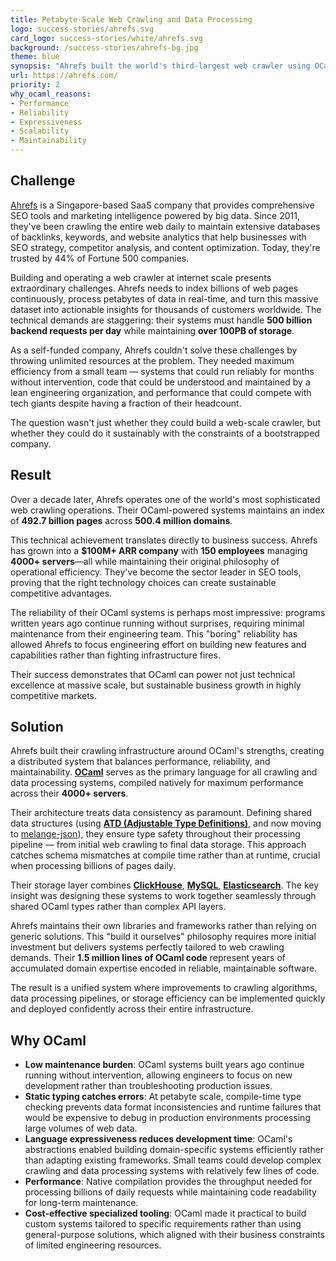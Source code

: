 ```yaml
---
title: Petabyte-Scale Web Crawling and Data Processing
logo: success-stories/ahrefs.svg
card_logo: success-stories/white/ahrefs.svg
background: /success-stories/ahrefs-bg.jpg
theme: blue
synopsis: "Ahrefs built the world's third-largest web crawler using OCaml, indexing petabytes of web data with a lean, efficient team."
url: https://ahrefs.com/
priority: 2
why_ocaml_reasons:
- Performance
- Reliability
- Expressiveness
- Scalability
- Maintainability
---
```


## Challenge

[Ahrefs](https://ahrefs.com/) is a Singapore-based SaaS company that provides comprehensive SEO tools and marketing intelligence powered by big data. Since 2011, they've been crawling the entire web daily to maintain extensive databases of backlinks, keywords, and website analytics that help businesses with SEO strategy, competitor analysis, and content optimization. Today, they're trusted by 44% of Fortune 500 companies.

Building and operating a web crawler at internet scale presents extraordinary challenges. Ahrefs needs to index billions of web pages continuously, process petabytes of data in real-time, and turn this massive dataset into actionable insights for thousands of customers worldwide. The technical demands are staggering: their systems must handle **500 billion backend requests per day** while maintaining **over 100PB of storage**.

As a self-funded company, Ahrefs couldn't solve these challenges by throwing unlimited resources at the problem. They needed maximum efficiency from a small team — systems that could run reliably for months without intervention, code that could be understood and maintained by a lean engineering organization, and performance that could compete with tech giants despite having a fraction of their headcount.

The question wasn't just whether they could build a web-scale crawler, but whether they could do it sustainably with the constraints of a bootstrapped company.

## Result

Over a decade later, Ahrefs operates one of the world's most sophisticated web crawling operations. Their OCaml-powered systems maintains an index of **492.7 billion pages** across **500.4 million domains**.

This technical achievement translates directly to business success. Ahrefs has grown into a **$100M+ ARR company** with **150 employees** managing **4000+ servers**—all while maintaining their original philosophy of operational efficiency. They've become the sector leader in SEO tools, proving that the right technology choices can create sustainable competitive advantages.

The reliability of their OCaml systems is perhaps most impressive: programs written years ago continue running without surprises, requiring minimal maintenance from their engineering team. This "boring" reliability has allowed Ahrefs to focus engineering effort on building new features and capabilities rather than fighting infrastructure fires.

Their success demonstrates that OCaml can power not just technical excellence at massive scale, but sustainable business growth in highly competitive markets.

## Solution

Ahrefs built their crawling infrastructure around OCaml's strengths, creating a distributed system that balances performance, reliability, and maintainability. **[OCaml](https://ocaml.org/)** serves as the primary language for all crawling and data processing systems, compiled natively for maximum performance across their **4000+ servers**.

Their architecture treats data consistency as paramount. Defining shared data structures (using **[ATD (Adjustable Type Definitions)](https://github.com/ahrefs/atd)**, and now moving to [melange-json](https://github.com/melange-community/melange-json)), they ensure type safety throughout their processing pipeline — from initial web crawling to final data storage. This approach catches schema mismatches at compile time rather than at runtime, crucial when processing billions of pages daily.

Their storage layer combines **[ClickHouse](https://clickhouse.com/)**, **[MySQL](https://www.mysql.com/)**, **[Elasticsearch](https://www.elastic.co/)**. The key insight was designing these systems to work together seamlessly through shared OCaml types rather than complex API layers.

Ahrefs maintains their own libraries and frameworks rather than relying on generic solutions. This "build it ourselves" philosophy requires more initial investment but delivers systems perfectly tailored to web crawling demands. Their **1.5 million lines of OCaml code** represent years of accumulated domain expertise encoded in reliable, maintainable software.

The result is a unified system where improvements to crawling algorithms, data processing pipelines, or storage efficiency can be implemented quickly and deployed confidently across their entire infrastructure.

## Why OCaml

* **Low maintenance burden**: OCaml systems built years ago continue running without intervention, allowing engineers to focus on new development rather than troubleshooting production issues.
* **Static typing catches errors**: At petabyte scale, compile-time type checking prevents data format inconsistencies and runtime failures that would be expensive to debug in production environments processing large volumes of web data.
* **Language expressiveness reduces development time**: OCaml's abstractions enabled building domain-specific systems efficiently rather than adapting existing frameworks. Small teams could develop complex crawling and data processing systems with relatively few lines of code.
* **Performance**: Native compilation provides the throughput needed for processing billions of daily requests while maintaining code readability for long-term maintenance.
* **Cost-effective specialized tooling**: OCaml made it practical to build custom systems tailored to specific requirements rather than using general-purpose solutions, which aligned with their business constraints of limited engineering resources.
